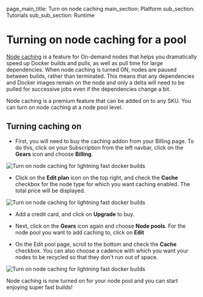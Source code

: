 page_main_title: Turn on node caching
main_section: Platform
sub_section: Tutorials
sub_sub_section: Runtime

# Turning on node caching for a pool

[Node caching](/platform/runtime/caching/#node-caching) is a feature for On-demand nodes that helps you dramatically speed up Docker builds and pulls, as well as pull time for large dependencies. When node caching is turned ON, nodes are paused between builds, rather than terminated. This means that any dependencies and Docker images remain on the node and only a delta will need to be pulled for successive jobs even if the dependencies change a bit.

Node caching is a premium feature that can be added on to any SKU. You can turn on node caching at a node pool level.

## Turning caching on

* First, you will need to buy the caching addon from your Billing page. To do this, click on your Subscription from the left navbar, click on the **Gears** icon and choose **Billing**.

<img src="/images/platform/tutorial/runtime/turn-on-node-caching-fig1.png" alt="Turn on node caching for lightning fast docker builds">

* Click on the **Edit plan** icon on the top right, and check the **Cache** checkbox for the node type for which you want caching enabled. The total price will be displayed.

<img src="/images/platform/tutorial/runtime/turn-on-node-caching-fig2.png" alt="Turn on node caching for lightning fast docker builds">

* Add a credit card, and click on **Upgrade** to buy.

* Next, click on the **Gears** icon again and choose **Node pools**. For the node pool you want to add caching to, click on **Edit**

* On the Edit pool page, scroll to the bottom and check the **Cache** checkbox. You can also choose a cadence with which you want your nodes to be recycled so that they don't run out of space.

<img src="/images/platform/tutorial/runtime/turn-on-node-caching-fig3.png" alt="Turn on node caching for lightning fast docker builds">

Node caching is now turned on for your node pool and you can start enjoying super fast builds!
